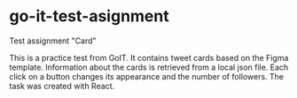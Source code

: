# go-it-test-asignment
Test assignment "Card"

This is a practice test from GoIT. It contains tweet cards based on the Figma template. 
Information about the cards is retrieved from a local json file. Each click on a button changes its appearance and the number of followers.
The task was created with React.
